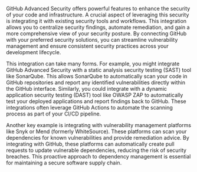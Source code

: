 GitHub Advanced Security offers powerful features to enhance the security of your code and infrastructure. A crucial aspect of leveraging this security is integrating it with existing security tools and workflows. This integration allows you to centralize security findings, automate remediation, and gain a more comprehensive view of your security posture. By connecting GitHub with your preferred security solutions, you can streamline vulnerability management and ensure consistent security practices across your development lifecycle.

This integration can take many forms. For example, you might integrate GitHub Advanced Security with a static analysis security testing (SAST) tool like SonarQube. This allows SonarQube to automatically scan your code in GitHub repositories and report any identified vulnerabilities directly within the GitHub interface. Similarly, you could integrate with a dynamic application security testing (DAST) tool like OWASP ZAP to automatically test your deployed applications and report findings back to GitHub. These integrations often leverage GitHub Actions to automate the scanning process as part of your CI/CD pipeline.

Another key example is integrating with vulnerability management platforms like Snyk or Mend (formerly WhiteSource). These platforms can scan your dependencies for known vulnerabilities and provide remediation advice. By integrating with GitHub, these platforms can automatically create pull requests to update vulnerable dependencies, reducing the risk of security breaches. This proactive approach to dependency management is essential for maintaining a secure software supply chain.